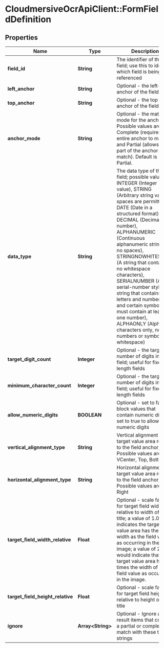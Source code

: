 # CloudmersiveOcrApiClient::FormFieldDefinition

## Properties
Name | Type | Description | Notes
------------ | ------------- | ------------- | -------------
**field_id** | **String** | The identifier of the field; use this to identify which field is being referenced | [optional] 
**left_anchor** | **String** | Optional - the left-hand anchor of the field | [optional] 
**top_anchor** | **String** | Optional - the top anchor of the field | [optional] 
**anchor_mode** | **String** | Optional - the matching mode for the anchor.  Possible values are Complete (requires the entire anchor to match) and Partial (allows only part of the anchor to match).  Default is Partial. | [optional] 
**data_type** | **String** | The data type of the field; possible values are INTEGER (Integer value), STRING (Arbitrary string value, spaces are permitted), DATE (Date in a structured format), DECIMAL (Decimal number), ALPHANUMERIC (Continuous alphanumeric string with no spaces), STRINGNOWHITESPACE (A string that contains no whitespace characters), SERIALNUMBER (A serial-number style string that contains letters and numbers, and certain symbols; must contain at least one number), ALPHAONLY (Alphabet characters only, no numbers or symbols or whitespace) | [optional] 
**target_digit_count** | **Integer** | Optional - the target number of digits in the field; useful for fixed-length fields | [optional] 
**minimum_character_count** | **Integer** | Optional - the target number of digits in the field; useful for fixed-length fields | [optional] 
**allow_numeric_digits** | **BOOLEAN** | Optional - set to false to block values that contain numeric digits, set to true to allow numeric digits | [optional] 
**vertical_alignment_type** | **String** | Vertical alignment of target value area relative to the field anchor; Possible values are VCenter, Top, Bottom | [optional] 
**horizontal_alignment_type** | **String** | Horizontal alignment of target value area relative to the field anchor; Possible values are Left, Right | [optional] 
**target_field_width_relative** | **Float** | Optional - scale factor for target field width - relative to width of field title; a value of 1.0 indicates the target value area has the same width as the field value as occurring in the image; a value of 2.0 would indicate that the target value area has 2 times the width of the field value as occurring in the image. | [optional] 
**target_field_height_relative** | **Float** | Optional - scale factor for target field height - relative to height of field title | [optional] 
**ignore** | **Array&lt;String&gt;** | Optional - Ignore any result items that contain a partial or complete match with these text strings | [optional] 


